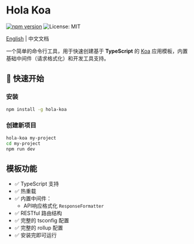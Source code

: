 # Hola Koa
[![npm version](https://img.shields.io/npm/v/hola-koa.svg?style=flat-square)](https://www.npmjs.com/package/hola-koa)
<img alt="License: MIT" src="https://img.shields.io/badge/License-MIT-yellow.svg" />

[English](README.md) | 中文文档  

一个简单的命令行工具，用于快速创建基于 **TypeScript** 的 [Koa](https://koajs.com/) 应用模板，内置基础中间件（请求格式化）和开发工具支持。


## 🚀 快速开始

### 安装
``` bash
npm install -g hola-koa

```

### 创建新项目

``` sh
hola-koa my-project
cd my-project
npm run dev

```

## 模板功能
- ✅ TypeScript 支持
- ✅ 热重载
- ✅ 内置中间件：
  - API响应格式化 `ResponseFormatter`
- ✅ RESTful 路由结构
- ✅ 完整的 tsconfig 配置
- ✅ 完整的 rollup 配置
- ✅ 安装完即可运行

